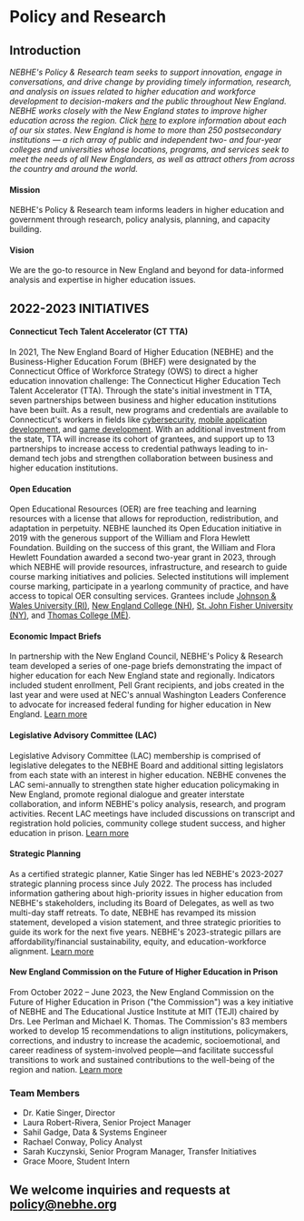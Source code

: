 # Policy and Research

## Introduction

_NEBHE's Policy & Research team seeks to support innovation, engage in conversations, and drive change by providing timely information, research, and analysis on issues related to higher education and workforce development to decision-makers and the public throughout New England. NEBHE works closely with the New England states to improve higher education across the region. Click [here](https://nebhe.org/about-nebhe/our-membership/) to explore information about each of our six states. New England is home to more than 250 postsecondary institutions — a rich array of public and independent two- and four-year colleges and universities whose locations, programs, and services seek to meet the needs of all New Englanders, as well as attract others from across the country and around the world._

#### Mission

NEBHE's Policy & Research team informs leaders in higher education and government through research, policy analysis, planning, and capacity building.

#### Vision

We are the go-to resource in New England and beyond for data-informed analysis and expertise in higher education issues.

## 2022-2023 INITIATIVES

#### Connecticut Tech Talent Accelerator (CT TTA)

In 2021, The New England Board of Higher Education (NEBHE) and the Business-Higher Education Forum (BHEF) were designated by the Connecticut Office of Workforce Strategy (OWS) to direct a higher education innovation challenge: The Connecticut Higher Education Tech Talent Accelerator (TTA). Through the state's initial investment in TTA, seven partnerships between business and higher education institutions have been built. As a result, new programs and credentials are available to Connecticut's workers in fields like [cybersecurity](https://nebhe.org/connecticut-tta), [mobile application development](https://nebhe.org/connecticut-tta), and [game development](https://nebhe.org/connecticut-tta). With an additional investment from the state, TTA will increase its cohort of grantees, and support up to 13 partnerships to increase access to credential pathways leading to in-demand tech jobs and strengthen collaboration between business and higher education institutions.

#### Open Education

Open Educational Resources (OER) are free teaching and learning resources with a license that allows for reproduction, redistribution, and adaptation in perpetuity. NEBHE launched its Open Education initiative in 2019 with the generous support of the William and Flora Hewlett Foundation. Building on the success of this grant, the William and Flora Hewlett Foundation awarded a second two-year grant in 2023, through which NEBHE will provide resources, infrastructure, and research to guide course marking initiatives and policies. Selected institutions will implement course marking, participate in a yearlong community of practice, and have access to topical OER consulting services. Grantees include [Johnson & Wales University (RI)](https://nebhe.org/oer), [New England College (NH)](https://nebhe.org/oer), [St. John Fisher University (NY)](https://nebhe.org/oer), and [Thomas College (ME)](https://nebhe.org/oer).

#### Economic Impact Briefs

In partnership with the New England Council, NEBHE's Policy & Research team developed a series of one-page briefs demonstrating the impact of higher education for each New England state and regionally. Indicators included student enrollment, Pell Grant recipients, and jobs created in the last year and were used at NEC's annual Washington Leaders Conference to advocate for increased federal funding for higher education in New England. [Learn more](https://www.newenglandcouncil.com/issues/higher-education/)

#### Legislative Advisory Committee (LAC)

Legislative Advisory Committee (LAC) membership is comprised of legislative delegates to the NEBHE Board and additional sitting legislators from each state with an interest in higher education. NEBHE convenes the LAC semi-annually to strengthen state higher education policymaking in New England, promote regional dialogue and greater interstate collaboration, and inform NEBHE's policy analysis, research, and program activities. Recent LAC meetings have included discussions on transcript and registration hold policies, community college student success, and higher education in prison. [Learn more](https://nebhe.org/lac)

#### Strategic Planning

As a certified strategic planner, Katie Singer has led NEBHE's 2023-2027 strategic planning process since July 2022. The process has included information gathering about high-priority issues in higher education from NEBHE's stakeholders, including its Board of Delegates, as well as two multi-day staff retreats. To date, NEBHE has revamped its mission statement, developed a vision statement, and three strategic priorities to guide its work for the next five years. NEBHE's 2023-strategic pillars are affordability/financial sustainability, equity, and education-workforce alignment. [Learn more](https://nebhe.org/newslink/spring-2022-new-leadership/)

#### New England Commission on the Future of Higher Education in Prison

From October 2022 – June 2023, the New England Commission on the Future of Higher Education in Prison ("the Commission") was a key initiative of NEBHE and The Educational Justice Institute at MIT (TEJI) chaired by Drs. Lee Perlman and Michael K. Thomas. The Commission's 83 members worked to develop 15 recommendations to align institutions, policymakers, corrections, and industry to increase the academic, socioemotional, and career readiness of system-involved people—and facilitate successful transitions to work and sustained contributions to the well-being of the region and nation. [Learn more](https://nebhe.org/commission)

### Team Members

- Dr. Katie Singer, Director
- Laura Robert-Rivera, Senior Project Manager
- Sahil Gadge, Data & Systems Engineer
- Rachael Conway, Policy Analyst
- Sarah Kuczynski, Senior Program Manager, Transfer Initiatives
- Grace Moore, Student Intern

## We welcome inquiries and requests at [policy@nebhe.org](mailto:policy@nebhe.org)
